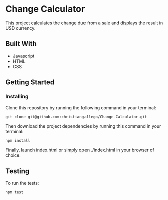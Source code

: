 # Change Calculator

This project calculates the change due from a sale and displays the result in USD currency. 

## Built With

* Javascript
* HTML
* CSS

## Getting Started

### Installing

Clone this repository by running the following command in your terminal:

`git clone git@github.com:christiangallego/Change-Calculator.git`

Then download the project dependencies by running this command in your terminal:

`npm install`

Finally, launch index.html or simply open ./index.html in your browser of choice.

## Testing

To run the tests:

`npm test`